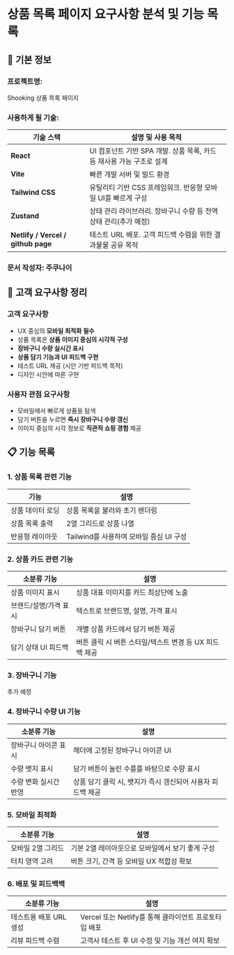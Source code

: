 # 상품 목록 페이지 요구사항 분석 및 기능 목록

## 📌 기본 정보
### 프로젝트명: 
Shooking 상품 목록 페이지 

### 사용하게 될 기술: 
| 기술 스택 | 설명 및 사용 목적 |
|------------|------------------|
| **React** | UI 컴포넌트 기반 SPA 개발. 상품 목록, 카드 등 재사용 가능 구조로 설계 |
| **Vite** | 빠른 개발 서버 및 빌드 환경 |
| **Tailwind CSS** | 유틸리티 기반 CSS 프레임워크. 반응형 모바일 UI를 빠르게 구성 |
| **Zustand** | 상태 관리 라이브러리. 장바구니 수량 등 전역 상태 관리(추가 예정) |
| **Netlify / Vercel / github page** | 테스트 URL 배포. 고객 피드백 수렴을 위한 결과물물 공유 목적 |

### 문서 작성자: 주쿠나이

## 📝 고객 요구사항 정리

### 고객 요구사항
- UX 중심의 **모바일 최적화 필수**
- 상품 목록은 **상품 이미지 중심의 시각적 구성**
- **장바구니 수량 실시간 표시**
- **상품 담기 기능과 UI 피드백 구현**
- 테스트 URL 제공 (시안 기반 피드백 목적)
- 디자인 시안에 따른 구현

### 사용자 관점 요구사항
- 모바일에서 빠르게 상품을 탐색
- 담기 버튼을 누르면 **즉시 장바구니 수량 갱신**
- 이미지 중심의 시각 정보로 **직관적 쇼핑 경험** 제공

## 📋 기능 목록

###  1. 상품 목록 관련 기능

| 기능 | 설명 |
|-------------|------|
| 상품 데이터 로딩 | 상품 목록을 불러와 초기 렌더링 |
| 상품 목록 출력 | 2열 그리드로 상품 나열 |
| 반응형 레이아웃 | Tailwind를 사용하여 모바일 중심 UI 구성 |



###  2. 상품 카드 관련 기능

| 소분류 기능 | 설명 |
|-------------|------|
| 상품 이미지 표시 | 상품 대표 이미지를 카드 최상단에 노출 |
| 브랜드/설명/가격 표시 | 텍스트로 브랜드명, 설명, 가격 표시 |
| 장바구니 담기 버튼 | 개별 상품 카드에서 담기 버튼 제공 |
| 담기 상태 UI 피드백 | 버튼 클릭 시 버튼 스타일/텍스트 변경 등 UX 피드백 제공 |



###  3. 장바구니 기능

추가 예정


###  4. 장바구니 수량 UI 기능

| 소분류 기능 | 설명 |
|-------------|------|
| 장바구니 아이콘 표시 | 헤더에 고정된 장바구니 아이콘 UI |
| 수량 뱃지 표시 | 담기 버튼이 눌린 수를를 바탕으로 수량 표시 |
| 수량 변화 실시간 반영 | 상품 담기 클릭 시, 뱃지가 즉시 갱신되어 사용자 피드백 제공 |



###  5. 모바일 최적화

| 소분류 기능 | 설명 |
|-------------|------|
| 모바일 2열 그리드 | 기본 2열 레이아웃으로 모바일에서 보기 좋게 구성 |
| 터치 영역 고려 | 버튼 크기, 간격 등 모바일 UX 적합성 확보 |



###  6. 배포 및 피드백백

| 소분류 기능 | 설명 |
|-------------|------|
| 테스트용 배포 URL 생성 | Vercel 또는 Netlify를 통해 클라이언트 프로토타입 배포 |
| 리뷰 피드백 수렴 | 고객사 테스트 후 UI 수정 및 기능 개선 여지 확보 |
 
 